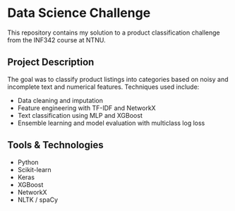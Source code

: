 # Data Science Challenge

This repository contains my solution to a product classification challenge from the INF342 course at NTNU.

## Project Description

The goal was to classify product listings into categories based on noisy and incomplete text and numerical features. Techniques used include:

- Data cleaning and imputation
- Feature engineering with TF-IDF and NetworkX
- Text classification using MLP and XGBoost
- Ensemble learning and model evaluation with multiclass log loss

## Tools & Technologies

- Python
- Scikit-learn
- Keras
- XGBoost
- NetworkX
- NLTK / spaCy
